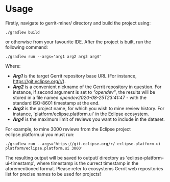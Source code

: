 # Usage

Firstly, navigate to gerrit-miner/ directory and build the project using: 

    ./gradlew build 

or otherwise from your favourite IDE. After the project is built, run the following command:

    ./gradlew run --args='arg1 arg2 arg3 arg4'
    
Where:

- ___Arg1___ is the target Gerrit repository base URL (For instance, https://git.eclipse.org/r/).
- ___Arg2___ is a convenient nickname of the Gerrit repository in question. For instance, if second argument is set to _"opendev"_, the results will be stored in a file named _opendev2020-08-25T23:41:47_ - with the standard ISO-8601 timestamp at the end.
- ___Arg3___ is the project name, for which you wish to mine review history. For instance, 'platform/eclipse.platform.ui' in the Eclipse ecosystem.
- ___Arg4___ is the maximum limit of reviews you want to include in the dataset.

For example, to mine 3000 reviews from the Eclipse project eclipse.platform.ui you must run:

    ./gradlew run --args='https://git.eclipse.org/r/ eclipse-platform-ui platform/eclipse.platform.ui 3000'
    
The resulting output will be saved to output/ directory as 'eclipse-platform-ui-timestamp', where timestamp is the currect timestamp in the aforementioned format. Please refer to ecosystems Gerrit web repositories list for precise names to be used for projects!
